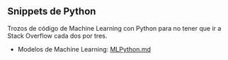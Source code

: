 ## Snippets de Python

Trozos de código de Machine Learning con Python para no tener que ir a Stack Overflow cada dos por tres.

- Modelos de Machine Learning: [MLPython.md](https://github.com/VegaLaguna/snippets/blob/master/MLPython.md)
